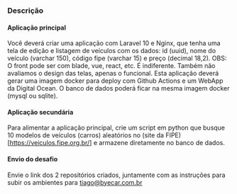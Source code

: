 ### Descrição
#### Aplicação principal
Você deverá criar uma aplicação com Laravel 10 e Nginx, que tenha uma tela de edição e listagem de veículos com os dados: id (uuid), nome do veículo (varchar 150), código fipe (varchar 15) e preço (decimal 18,2).
OBS: O front pode ser com blade, vue, react, etc. É indiferente. Também não avaliamos o design das telas, apenas o funcional.
Esta aplicação deverá gerar uma imagem docker para deploy com Github Actions e um WebApp da Digital Ocean. O banco de dados poderá ficar na mesma imagem docker (mysql ou sqlite).

#### Aplicação secundária
Para alimentar a aplicação principal, crie um script em python que busque 10 modelos de veículos (carros) aleatórios no (site da FIPE)[https://veiculos.fipe.org.br/] e armazene diretamente no banco de dados.

#### Envio do desafio
Envie o link dos 2 repositórios criados, juntamente com as instruções para subir os ambientes para tiago@byecar.com.br

